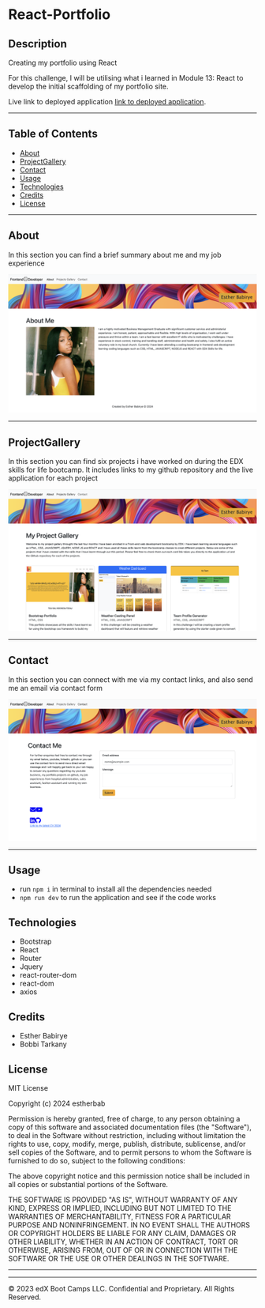 # React-Portfolio

## Description
Creating my portfolio using React 

For this challenge, I will be utilising what i learned in Module 13: React to develop the initial scaffolding of my portfolio site.


Live link to deployed application [link to deployed application](https://estherbabirye.netlify.app/).

---


## Table of Contents 


* [About](#about)
* [ProjectGallery](#projectgallery)
* [Contact](#contact)
* [Usage](#usage)
* [Technologies](#technologies)
* [Credits](#credits)
* [License](#license)


---

## About
In this section you can find a brief summary about me and my job experience 

![image](https://github.com/Estherbab/React-Portfolio/blob/main/src/images/aboutme.png?raw=true)





---

## ProjectGallery

In this section you can find six projects i have worked on during the EDX skills for life bootcamp. It includes links to my github repository and the live application for each project

![the following image shows the webpages functionality](https://github.com/Estherbab/React-Portfolio/blob/main/src/images/theprojectgallery.png?raw=true)






---

## Contact

In this section you can connect with me via my contact links, and also send me an email via contact form

![the following image shows the webpages functionality](https://github.com/Estherbab/React-Portfolio/blob/main/src/images/contactme.png?raw=true)





---
## Usage
* run `npm i` in terminal to install all the dependencies needed
* `npm run dev` to run the application and see if the code works



## Technologies
* Bootstrap
* React
* Router
* Jquery
* react-router-dom
* react-dom
* axios



## Credits

* Esther Babirye
* Bobbi Tarkany



## License
MIT License

Copyright (c) 2024 estherbab

Permission is hereby granted, free of charge, to any person obtaining a copy
of this software and associated documentation files (the "Software"), to deal
in the Software without restriction, including without limitation the rights
to use, copy, modify, merge, publish, distribute, sublicense, and/or sell
copies of the Software, and to permit persons to whom the Software is
furnished to do so, subject to the following conditions:

The above copyright notice and this permission notice shall be included in all
copies or substantial portions of the Software.

THE SOFTWARE IS PROVIDED "AS IS", WITHOUT WARRANTY OF ANY KIND, EXPRESS OR
IMPLIED, INCLUDING BUT NOT LIMITED TO THE WARRANTIES OF MERCHANTABILITY,
FITNESS FOR A PARTICULAR PURPOSE AND NONINFRINGEMENT. IN NO EVENT SHALL THE
AUTHORS OR COPYRIGHT HOLDERS BE LIABLE FOR ANY CLAIM, DAMAGES OR OTHER
LIABILITY, WHETHER IN AN ACTION OF CONTRACT, TORT OR OTHERWISE, ARISING FROM,
OUT OF OR IN CONNECTION WITH THE SOFTWARE OR THE USE OR OTHER DEALINGS IN THE
SOFTWARE.



---



---

© 2023 edX Boot Camps LLC. Confidential and Proprietary. All Rights Reserved.
